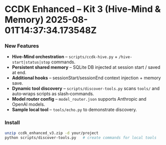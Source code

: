 # CCDK Enhanced – Kit 3 (Hive‑Mind & Memory)  2025-08-01T14:37:34.173548Z

### New Features
* **Hive‑Mind orchestration** – `scripts/ccdk-hive.py` + `/hive-start|status|stop` commands.
* **Persistent shared memory** – SQLite DB injected at session start / saved at end.
* **Additional hooks** – sessionStart/sessionEnd context injection + memory save.
* **Dynamic tool discovery** – `scripts/discover-tools.py` scans `tools/` and auto‑wraps scripts as slash‑commands.
* **Model router config** – `model_router.json` supports Anthropic and OpenAI models.
* **Sample local tool** – `tools/echo.py` to demonstrate discovery.

### Install
```bash
unzip ccdk_enhanced_v3.zip -d your/project
python scripts/discover-tools.py   # create commands for local tools
```
